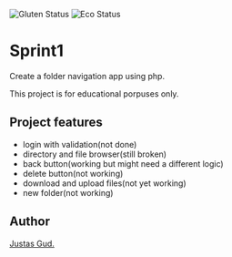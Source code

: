 
![Gluten Status](https://img.shields.io/badge/Gluten-Free-green.svg)
![Eco Status](https://img.shields.io/badge/ECO-Friendly-green.svg)

# Sprint1
Create a folder navigation app using php.


This project is for educational porpuses only.


## Project features

-   login with validation(not done)
-   directory and file browser(still broken)
-   back button(working but might need a different logic)
-   delete button(not working)
-   download and upload files(not yet working)
-   new folder(not working)


## Author

[Justas Gud.](https://github.com/Justas383)